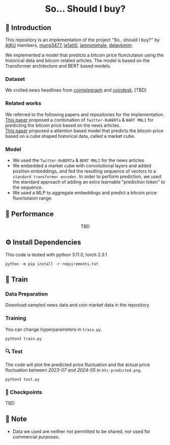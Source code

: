 # <div align="center"> So... Should I buy? </div>

## 🤗 Introduction

This repository is an implementation of the project "So.. should I buy?" by [AIKU](https://aiku.notion.site/AIKU-b614c69220704b848758e5cf21a54238?pvs=74) members, [mung3477](https://github.com/mung3477), [je1att0](https://github.com/je1att0), [iamnotwhale](https://github.com/iamnotwhale), [delaykimm](https://github.com/delaykimm).
<br>

We implemented a model that predicts a bitcoin price flunctutaion using the historical data and bitcoin related articles. The model is based on the Transformer architecture and BERT based models.

### Dataset

We crolled news headlines from [cointelegraph](https://cointelegraph.com/tags/bitcoin) and [coindesk](https://www.coindesk.com/).
[TBD]

### Related works

We referred to the following papers and repositories for the implementation.<br>
[This paper](https://arxiv.org/pdf/2311.14759) proposed a combination of `Twitter-RoBERTa` & `BART MNLI` for predicting the bitcoin price based on the news articles.<br>
[This paper](https://arxiv.org/pdf/1809.03684.pdf) proposed a attention based model that predicts the bitcoin price based on a cube shaped historical data, called a market cube.

### Model

-   We used the `Twitter-RoBERTa` & `BERT MNLI` for the news articles
-   We embedded a market cube with convolutional layers and added position embeddings, and fed the resulting sequence of vectors to a `standard transformer encoder`. In order to perform prediction, we used the standard approach of adding an extra learnable "prediction token" to the sequence.
-   We used a MLP to aggregate embeddings and predict a bitcoin price flunctutaion range.

## 🎯 Performance

<div align="center">
TBD
</div>

## ⚙ Install Dependencies

This code is tested with python 3.11.0, torch 2.3.1

```
python -m pip install -r requirements.txt
```

## 🧱 Train

### Data Preparation

Download sampled news data and coin market data in the repository.

### Training

You can change hyperparameters in `train.py`.

```
python3 train.py
```

### 🔍 Test

The code will plot the predicted price fluctuation and the actual price fluctuation between <i>2023-07 and 2024-05</i> in `btc-predicted.png`.

```
python3 test.py
```

### 🧶 Checkpoints

TBD

## 🔔 Note

-   Data we used are neither not permitted to be shared, nor used for commercial purposes.

